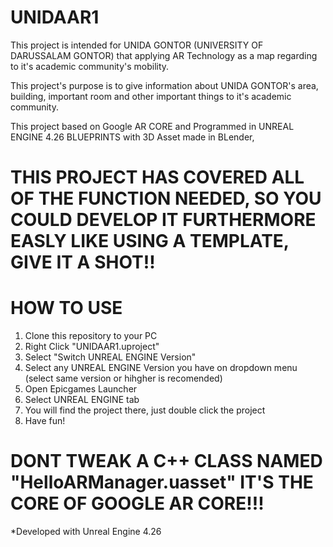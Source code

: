 # UNIDAAR1

This project is intended for UNIDA GONTOR (UNIVERSITY OF DARUSSALAM GONTOR) that applying AR Technology as a map regarding to it's academic community's mobility.

This project's purpose is to give information about UNIDA GONTOR's area, building, important room and other important things to it's academic community.

This project based on Google AR CORE and Programmed in UNREAL ENGINE 4.26 BLUEPRINTS with 3D Asset made in BLender,

# THIS PROJECT HAS COVERED ALL OF THE FUNCTION NEEDED, SO YOU COULD DEVELOP IT FURTHERMORE EASLY LIKE USING A TEMPLATE, GIVE IT A SHOT!!

# HOW TO USE
  1. Clone this repository to your PC
  2. Right Click "UNIDAAR1.uproject"
  3. Select "Switch UNREAL ENGINE Version"
  4. Select any UNREAL ENGINE Version you have on dropdown menu (select same version or hihgher is recomended)
  5. Open Epicgames Launcher
  6. Select UNREAL ENGINE tab
  7. You will find the project there, just double click the project
  8. Have fun!
# DONT TWEAK A C++ CLASS NAMED "HelloARManager.uasset" IT'S THE CORE OF GOOGLE AR CORE!!!
*Developed with Unreal Engine 4.26
